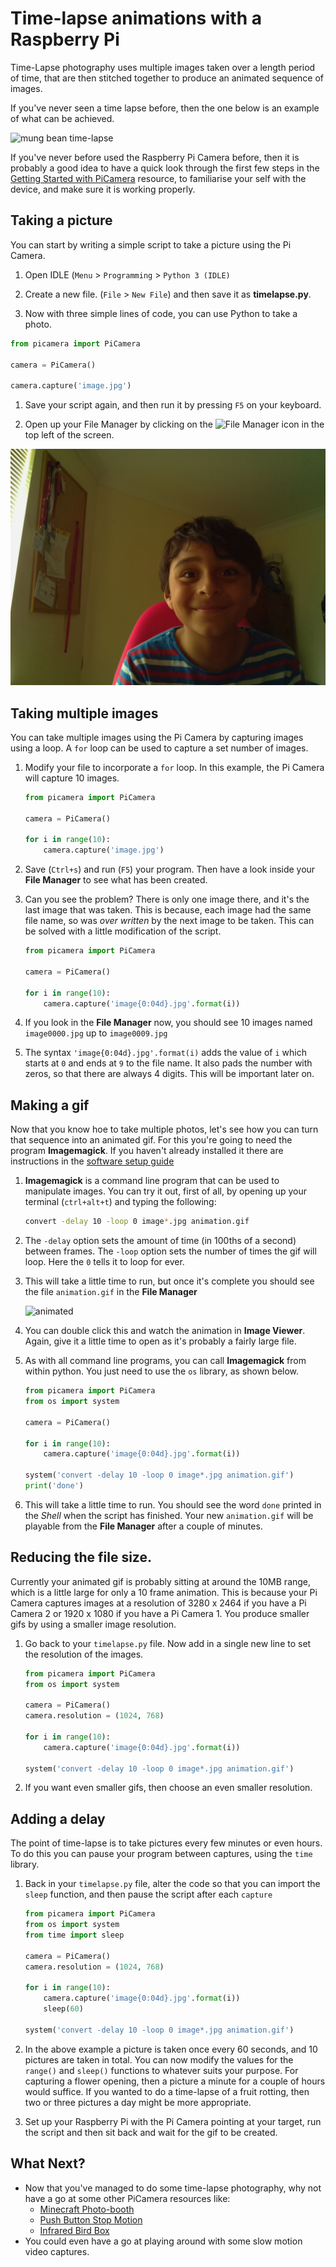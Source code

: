 # Time-lapse animations with a Raspberry Pi

Time-Lapse photography uses multiple images taken over a length period of time, that are then stitched together to produce an animated sequence of images.

If you've never seen a time lapse before, then the one below is an example of what can be achieved.

![mung bean time-lapse](images/mungbeans.gif)

If you've never before used the Raspberry Pi Camera before, then it is probably a good idea to have a quick look through the first few steps in the [Getting Started with PiCamera](https://www.raspberrypi.org/learning/getting-started-with-picamera/worksheet/) resource, to familiarise your self with the device, and make sure it is working properly.

## Taking a picture

You can start by writing a simple script to take a picture using the Pi Camera.

1. Open IDLE (`Menu` > `Programming` > `Python 3 (IDLE)`

1. Create a new file. (`File` > `New File`) and then save it as **timelapse.py**.

1. Now with three simple lines of code, you can use Python to take a photo.

``` python
from picamera import PiCamera

camera = PiCamera()

camera.capture('image.jpg')
```

1. Save your script again, and then run it by pressing `F5` on your keyboard.

1. Open up your File Manager by clicking on the ![File Manager](images/file_icon.jpg) icon in the top left of the screen.

  ![selfie](images/selfie.jpg)
  
## Taking multiple images

You can take multiple images using the Pi Camera by capturing images using a loop. A `for` loop can be used to capture a set number of images.

1. Modify your file to incorporate a `for` loop. In this example, the Pi Camera will capture 10 images.

	``` python
	from picamera import PiCamera

	camera = PiCamera()

	for i in range(10):
		camera.capture('image.jpg')
	```
1. Save (`Ctrl+s`) and run (`F5`) your program. Then have a look inside your **File Manager** to see what has been created.

1. Can you see the problem? There is only one image there, and it's the last image that was taken. This is because, each image had the same file name, so was *over written* by the next image to be taken. This can be solved with a little modification of the script.

	``` python
	from picamera import PiCamera

	camera = PiCamera()

	for i in range(10):
		camera.capture('image{0:04d}.jpg'.format(i))
	```

1. If you look in the **File Manager** now, you should see 10 images named `image0000.jpg` up to `image0009.jpg`

1. The syntax `'image{0:04d}.jpg'.format(i)` adds the value of `i` which starts at `0` and ends at `9` to the file name. It also pads the number with zeros, so that there are always 4 digits. This will be important later on.

## Making a gif

Now that you know hoe to take multiple photos, let's see how you can turn that sequence into an animated gif. For this you're going to need the program **Imagemagick**. If you haven't already installed it there are instructions in the [software setup guide](software.md)

1. **Imagemagick** is a command line program that can be used to manipulate images. You can try it out, first of all, by opening up your terminal (`ctrl+alt+t`) and typing the following:

	``` bash
	convert -delay 10 -loop 0 image*.jpg animation.gif
	```

1. The `-delay` option sets the amount of time (in 100ths of a second) between frames. The `-loop` option sets the number of times the gif will loop. Here the `0` tells it to loop for ever.

1. This will take a little time to run, but once it's complete you should see the file `animation.gif` in the **File Manager**

	![animated](images/animation.gif)

1. You can double click this and watch the animation in **Image Viewer**. Again, give it a little time to open as it's probably a fairly large file.

1. As with all command line programs, you can call **Imagemagick** from within python. You just need to use the `os` library, as shown below.

    ``` python
	from picamera import PiCamera
	from os import system
	
	camera = PiCamera()

	for i in range(10):
		camera.capture('image{0:04d}.jpg'.format(i))
		
	system('convert -delay 10 -loop 0 image*.jpg animation.gif')
	print('done')
    ```

1. This will take a little time to run. You should see the word `done` printed in the *Shell* when the script has finished. Your new `animation.gif` will be playable from the **File Manager** after a couple of minutes.

## Reducing the file size.

Currently your animated gif is probably sitting at around the 10MB range, which is a little large for only a 10 frame animation. This is because your Pi Camera captures images at a resolution of 3280 x 2464 if you have a Pi Camera 2 or 1920 x 1080 if you have a Pi Camera 1. You produce smaller gifs by using a smaller image resolution.

1. Go back to your `timelapse.py` file. Now add in a single new line to set the resolution of the images.

    ``` python
	from picamera import PiCamera
	from os import system
	
	camera = PiCamera()
	camera.resolution = (1024, 768)
	
	for i in range(10):
		camera.capture('image{0:04d}.jpg'.format(i))
		
	system('convert -delay 10 -loop 0 image*.jpg animation.gif')
    ```
	
1. If you want even smaller gifs, then choose an even smaller resolution.

## Adding a delay

The point of time-lapse is to take pictures every few minutes or even hours. To do this you can pause your program between captures, using the `time` library.

1. Back in your `timelapse.py` file, alter the code so that you can import the `sleep` function, and then pause the script after each `capture`

    ``` python
	from picamera import PiCamera
	from os import system
	from time import sleep
	
	camera = PiCamera()
	camera.resolution = (1024, 768)
	
	for i in range(10):
		camera.capture('image{0:04d}.jpg'.format(i))
		sleep(60)
		
	system('convert -delay 10 -loop 0 image*.jpg animation.gif')
    ```

1. In the above example a picture is taken once every 60 seconds, and 10 pictures are taken in total. You can now modify the values for the `range()` and `sleep()` functions to whatever suits your purpose. For capturing a flower opening, then a picture a minute for a couple of hours would suffice. If you wanted to do a time-lapse of a fruit rotting, then two or three pictures a day might be more appropriate.

1. Set up your Raspberry Pi with the Pi Camera pointing at your target, run the script and then sit back and wait for the gif to be created.

## What Next?
- Now that you've managed to do some time-lapse photography, why not have a go at some other PiCamera resources like:
    - [Minecraft Photo-booth](https://www.raspberrypi.org/learning/minecraft-photobooth/)
	- [Push Button Stop Motion](https://www.raspberrypi.org/learning/push-button-stop-motion/)
	- [Infrared Bird Box](https://www.raspberrypi.org/learning/infrared-bird-box/)
- You could even have a go at playing around with some slow motion video captures.
